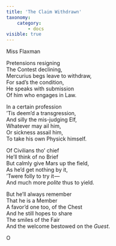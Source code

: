 ```yaml
---
title: 'The Claim Withdrawn'
taxonomy:
    category:
        - docs
visible: true
---
```


<div class="author">Miss Flaxman</div>

Pretensions resigning  
The Contest declining,  
Mercurius begs leave to withdraw,  
For sad’s the condition,  
He speaks with submission  
Of him who engages in Law.  
  
In a certain profession  
’Tis deem’d a transgression,  
And silly the mis-judging Elf,  
Whatever may ail him,  
Or sickness assail him,  
To take his own Physick himself.  
  
Of Civilians tho’ chief  
He’ll think of no Brief  
But calmly give Mars up the field,  
As he’d get nothing by it,  
’Twere folly to try it —   
And much more *polite* thus to yield.  
  
But he’ll always remember  
That he is a Member  
A favor’d one too, of the Chest  
And he still hopes to share  
The smiles of the Fair  
And the welcome bestowed on the *Guest*.  
  
O